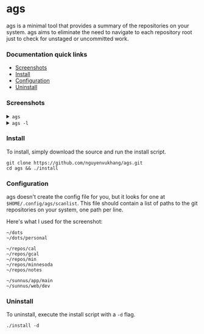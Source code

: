 # ags

ags is a minimal tool that provides a summary of the repositories on
your system. ags aims to eliminate the need to navigate to each
repository root just to check for unstaged or uncommitted work.

### Documentation quick links
* [Screenshots](#screenshots)
* [Install](#install)
* [Configuration](#configuration)
* [Uninstall](#uninstall)

### Screenshots

<details>
<summary><code>ags</code></summary>

![screenshot][ags]

</details>

<details>
<summary><code>ags -l</code></summary>

![screenshot][ags-l]

</details>

### Install

To install, simply download the source and run the install script.

```
git clone https://github.com/nguyenvukhang/ags.git
cd ags && ./install
```

### Configuration

ags doesn't create the config file for you, but it looks for one at
`$HOME/.config/ags/scanlist`. This file should contain a list of paths
to the git repositories on your system, one path per line.

Here's what I used for the screenshot:
```
~/dots
~/dots/personal

~/repos/cal
~/repos/gcal
~/repos/min
~/repos/minnesoda
~/repos/notes

~/sunnus/app/main
~/sunnus/web/dev
```

### Uninstall

To uninstall, execute the install script with a `-d` flag.

```
./install -d
```

[ags]: https://raw.githubusercontent.com/wiki/nguyenvukhang/ags/images/ags.png
[ags-l]: https://raw.githubusercontent.com/wiki/nguyenvukhang/ags/images/ags-l.png
